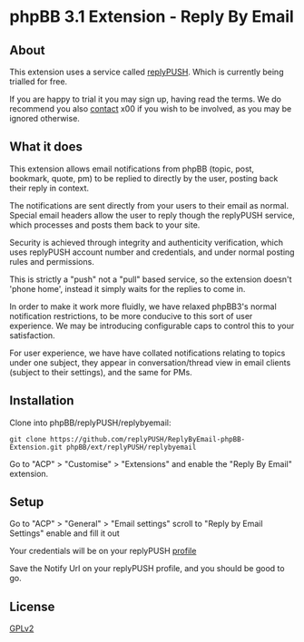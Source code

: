 # phpBB 3.1 Extension - Reply By Email

## About

This extension uses a service called [replyPUSH](http://replypush.com). Which is currently being trialled for free.

If you are happy to trial it you may sign up, having read the terms. We do recommend you also 
[contact](https://www.phpbb.com/community/memberlist.php?mode=email&u=1453826) x00 if you wish to be involved, as you may be ignored otherwise.

## What it does

This extension allows email notifications from phpBB  (topic, post, bookmark, quote, pm) 
to be replied to directly by the user, posting back their reply in context.

The notifications are sent directly from your users to their email as normal. Special email headers allow 
the user to reply though the replyPUSH service, which processes and posts them back to your site.

Security is achieved through integrity and authenticity verification, which uses replyPUSH
account number and credentials, and under normal posting rules and permissions. 

This is strictly a "push" not a "pull" based service, so the extension doesn't 'phone home', instead it 
simply waits for the replies to come in.

In order to make it work more fluidly, we have relaxed phpBB3's normal notification restrictions, 
to be more conducive to this sort of user experience. We may be introducing configurable caps to 
control this to your satisfaction.

For user experience, we have have collated notifications relating to topics under one subject, 
they appear in conversation/thread view in email clients (subject to their settings), 
and the same for PMs.

## Installation

Clone into phpBB/replyPUSH/replybyemail:

    git clone https://github.com/replyPUSH/ReplyByEmail-phpBB-Extension.git phpBB/ext/replyPUSH/replybyemail

Go to "ACP" > "Customise" > "Extensions" and enable the "Reply By Email" extension.

## Setup

Go to "ACP" > "General" > "Email settings" scroll to "Reply by Email Settings" enable and fill it out

Your credentials will be on your replyPUSH [profile](http://replypush.com/profile)

Save the Notify Url on your replyPUSH profile, and you should be good to go. 

## License

[GPLv2](license.txt)
